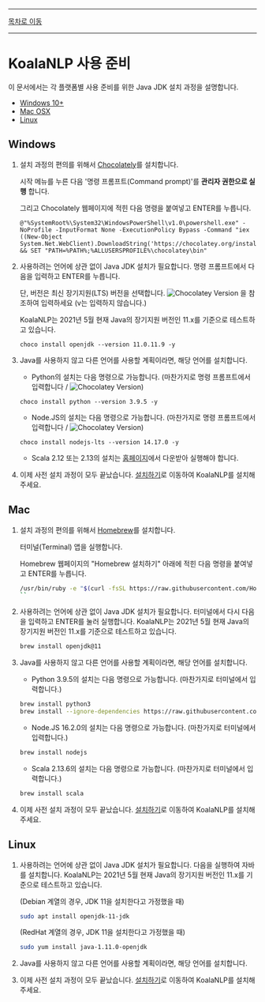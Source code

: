 --------

[목차로 이동](./index.md)

--------

# KoalaNLP 사용 준비

이 문서에서는 각 플랫폼별 사용 준비를 위한 Java JDK 설치 과정을 설명합니다.


- [Windows 10+](#Windows)
- [Mac OSX](#Mac)
- [Linux](#Linux)

## Windows

1. 설치 과정의 편의를 위해서 [Chocolately](https://chocolatey.org/install)를 설치합니다. 

   시작 메뉴를 누른 다음 '명령 프롬프트(Command prompt)'를 __관리자 권한으로 실행__ 합니다.
   
   그리고 Chocolately 웹페이지에 적힌 다음 명령을 붙여넣고 ENTER를 누릅니다.
   
   ```commandline
   @"%SystemRoot%\System32\WindowsPowerShell\v1.0\powershell.exe" -NoProfile -InputFormat None -ExecutionPolicy Bypass -Command "iex ((New-Object System.Net.WebClient).DownloadString('https://chocolatey.org/install.ps1'))" && SET "PATH=%PATH%;%ALLUSERSPROFILE%\chocolatey\bin"
   ```

2. 사용하려는 언어에 상관 없이 Java JDK 설치가 필요합니다. 명령 프롬프트에서 다음을 입력하고 ENTER를 누릅니다.
   
   단, 버전은 최신 장기지원(LTS) 버전을 선택합니다. ![Chocolatey Version](https://img.shields.io/chocolatey/v/openjdk11?label=%ED%98%84%EC%9E%AC%20%EC%B5%9C%EC%8B%A0%20%EB%B2%84%EC%A0%84&style=flat-square) 을 참조하여 입력하세요 (v는 입력하지 않습니다.)
   
   KoalaNLP는 2021년 5월 현재 Java의 장기지원 버전인 11.x를 기준으로 테스트하고 있습니다.

   ```commandline
   choco install openjdk --version 11.0.11.9 -y
   ```
   
3. Java를 사용하지 않고 다른 언어를 사용할 계획이라면, 해당 언어를 설치합니다.

    * Python의 설치는 다음 명령으로 가능합니다. (마찬가지로 명령 프롬프트에서 입력합니다 / ![Chocolatey Version](https://img.shields.io/chocolatey/v/python?label=%ED%98%84%EC%9E%AC%20%EC%B5%9C%EC%8B%A0%20%EB%B2%84%EC%A0%84&style=flat-square))
    
    ```commandline
    choco install python --version 3.9.5 -y
    ```
    
    * Node.JS의 설치는 다음 명령으로 가능합니다. (마찬가지로 명령 프롬프트에서 입력합니다 / ![Chocolatey Version](https://img.shields.io/chocolatey/v/nodejs-lts?label=%ED%98%84%EC%9E%AC%20%EC%B5%9C%EC%8B%A0%20%EB%B2%84%EC%A0%84&style=flat-square))
    
    ```commandline
    choco install nodejs-lts --version 14.17.0 -y
    ```
    
    * Scala 2.12 또는 2.13의 설치는 [홈페이지](http://scala-lang.org)에서 다운받아 실행해야 합니다.

4. 이제 사전 설치 과정이 모두 끝났습니다. [설치하기](./installation.md)로 이동하여 KoalaNLP를 설치해주세요. 

## Mac

1. 설치 과정의 편의를 위해서 [Homebrew](https://brew.sh/index_ko)를 설치합니다. 

   터미널(Terminal) 앱을 실행합니다.
   
   Homebrew 웹페이지의 "Homebrew 설치하기" 아래에 적힌 다음 명령을 붙여넣고 ENTER를 누릅니다.

    ```bash
    /usr/bin/ruby -e "$(curl -fsSL https://raw.githubusercontent.com/Homebrew/install/master/install)"
    ``   

2. 사용하려는 언어에 상관 없이 Java JDK 설치가 필요합니다. 터미널에서 다시 다음을 입력하고 ENTER를 눌러 실행합니다.
   KoalaNLP는 2021년 5월 현재 Java의 장기지원 버전인 11.x를 기준으로 테스트하고 있습니다.
   
    ```bash
    brew install openjdk@11
    ```
    
3. Java를 사용하지 않고 다른 언어를 사용할 계획이라면, 해당 언어를 설치합니다.

    * Python 3.9.5의 설치는 다음 명령으로 가능합니다. (마찬가지로 터미널에서 입력합니다.)
    
    ```bash
    brew install python3
    brew install --ignore-dependencies https://raw.githubusercontent.com/Homebrew/homebrew-core/f2a764ef944b1080be64bd88dca9a1d80130c558/Formula/python.rb --ignore-dependencies
    ```
    
    * Node.JS 16.2.0의 설치는 다음 명령으로 가능합니다. (마찬가지로 터미널에서 입력합니다.)
    
    ```bash
    brew install nodejs
    ```
    
    * Scala 2.13.6의 설치는 다음 명령으로 가능합니다. (마찬가지로 터미널에서 입력합니다.)
    
    ```bash
    brew install scala
    ```

4. 이제 사전 설치 과정이 모두 끝났습니다. [설치하기](./installation.md)로 이동하여 KoalaNLP를 설치해주세요.

## Linux

1. 사용하려는 언어에 상관 없이 Java JDK 설치가 필요합니다. 다음을 실행하여 자바를 설치합니다.
   KoalaNLP는 2021년 5월 현재 Java의 장기지원 버전인 11.x를 기준으로 테스트하고 있습니다.
   
   (Debian 계열의 경우, JDK 11을 설치한다고 가정했을 때)
   ```bash
   sudo apt install openjdk-11-jdk
   ```
   
   (RedHat 계열의 경우, JDK 11을 설치한다고 가정했을 때)
   ```bash
   sudo yum install java-1.11.0-openjdk
   ```
   
2. Java를 사용하지 않고 다른 언어를 사용할 계획이라면, 해당 언어를 설치합니다.

3. 이제 사전 설치 과정이 모두 끝났습니다. [설치하기](./installation.md)로 이동하여 KoalaNLP를 설치해주세요.
